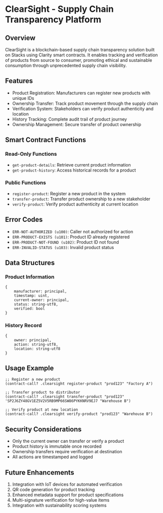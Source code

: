 # ClearSight - Supply Chain Transparency Platform

## Overview
ClearSight is a blockchain-based supply chain transparency solution built on Stacks using Clarity smart contracts. It enables tracking and verification of products from source to consumer, promoting ethical and sustainable consumption through unprecedented supply chain visibility.

## Features
- Product Registration: Manufacturers can register new products with unique IDs
- Ownership Transfer: Track product movement through the supply chain
- Verification System: Stakeholders can verify product authenticity and location
- History Tracking: Complete audit trail of product journey
- Ownership Management: Secure transfer of product ownership

## Smart Contract Functions

### Read-Only Functions
- `get-product-details`: Retrieve current product information
- `get-product-history`: Access historical records for a product

### Public Functions
- `register-product`: Register a new product in the system
- `transfer-product`: Transfer product ownership to a new stakeholder
- `verify-product`: Verify product authenticity at current location

## Error Codes
- `ERR-NOT-AUTHORIZED (u100)`: Caller not authorized for action
- `ERR-PRODUCT-EXISTS (u101)`: Product ID already registered
- `ERR-PRODUCT-NOT-FOUND (u102)`: Product ID not found
- `ERR-INVALID-STATUS (u103)`: Invalid product status

## Data Structures

### Product Information
```clarity
{
    manufacturer: principal,
    timestamp: uint,
    current-owner: principal,
    status: string-utf8,
    verified: bool
}
```

### History Record
```clarity
{
    owner: principal,
    action: string-utf8,
    location: string-utf8
}
```

## Usage Example

```clarity
;; Register a new product
(contract-call? .clearsight register-product "prod123" "Factory A")

;; Transfer product to distributor
(contract-call? .clearsight transfer-product "prod123" 'SP2J6ZY48GV1EZ5V2V5RB9MP66SW86PYKKNRV9EJ7 "Warehouse B")

;; Verify product at new location
(contract-call? .clearsight verify-product "prod123" "Warehouse B")
```

## Security Considerations
- Only the current owner can transfer or verify a product
- Product history is immutable once recorded
- Ownership transfers require verification at destination
- All actions are timestamped and logged

## Future Enhancements
1. Integration with IoT devices for automated verification
2. QR code generation for product tracking
3. Enhanced metadata support for product specifications
4. Multi-signature verification for high-value items
5. Integration with sustainability scoring systems

